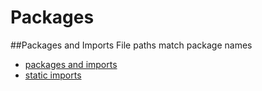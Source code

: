 # Packages

##Packages and Imports
File paths match package names
* [packages and imports](http://docs.oracle.com/javase/tutorial/java/package/usepkgs.html)
* [static imports](http://docs.oracle.com/javase/1.5.0/docs/guide/language/static-import.html)
